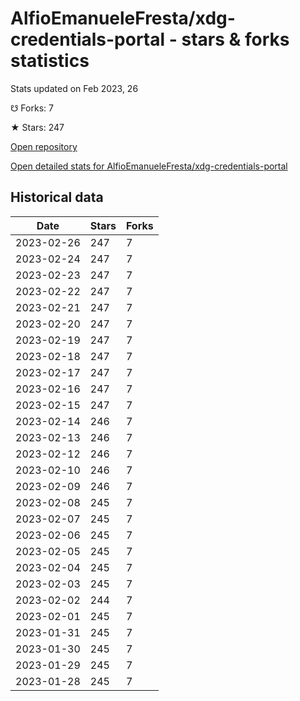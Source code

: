 # AlfioEmanueleFresta/xdg-credentials-portal - stars & forks statistics

Stats updated on Feb 2023, 26

☋ Forks: 7

★ Stars: 247

[Open repository](https://github.com/AlfioEmanueleFresta/xdg-credentials-portal)

[Open detailed stats for AlfioEmanueleFresta/xdg-credentials-portal](https://reviewgithub.com/rep/AlfioEmanueleFresta/xdg-credentials-portal)

## Historical data
| Date | Stars | Forks |
|------|-------|-------|
| 2023-02-26 | 247 | 7 | 
| 2023-02-24 | 247 | 7 | 
| 2023-02-23 | 247 | 7 | 
| 2023-02-22 | 247 | 7 | 
| 2023-02-21 | 247 | 7 | 
| 2023-02-20 | 247 | 7 | 
| 2023-02-19 | 247 | 7 | 
| 2023-02-18 | 247 | 7 | 
| 2023-02-17 | 247 | 7 | 
| 2023-02-16 | 247 | 7 | 
| 2023-02-15 | 247 | 7 | 
| 2023-02-14 | 246 | 7 | 
| 2023-02-13 | 246 | 7 | 
| 2023-02-12 | 246 | 7 | 
| 2023-02-10 | 246 | 7 | 
| 2023-02-09 | 246 | 7 | 
| 2023-02-08 | 245 | 7 | 
| 2023-02-07 | 245 | 7 | 
| 2023-02-06 | 245 | 7 | 
| 2023-02-05 | 245 | 7 | 
| 2023-02-04 | 245 | 7 | 
| 2023-02-03 | 245 | 7 | 
| 2023-02-02 | 244 | 7 | 
| 2023-02-01 | 245 | 7 | 
| 2023-01-31 | 245 | 7 | 
| 2023-01-30 | 245 | 7 | 
| 2023-01-29 | 245 | 7 | 
| 2023-01-28 | 245 | 7 | 

